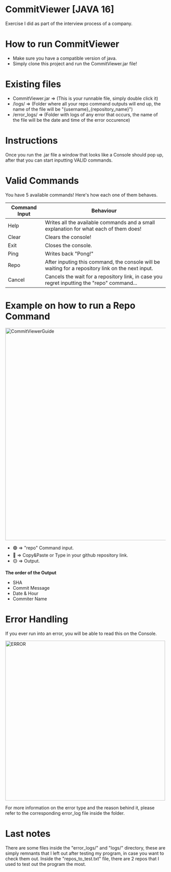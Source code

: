 # CommitViewer [JAVA 16]
Exercise I did as part of the interview process of a company.

# How to run CommitViewer
* Make sure you have a compatible version of java.
* Simply clone this project and run the CommitViewer.jar file!

# Existing files
* CommitViewer.jar  =>  (This is your runnable file, simply double click it)
* /logs/  =>  (Folder where all your repo command outputs will end up, the name of the file will be "{username}_{repository_name}")
* /error_logs/  =>  (Folder with logs of any error that occurs, the name of the file will be the date and time of the error occurence)

# Instructions
Once you run the .jar file a window that looks like a Console should pop up, after that you can start inputting VALID commands.

# Valid Commands
You have 5 available commands! Here's how each one of them behaves.

Command Input | Behaviour
------------ | -------------
Help | Writes all the available commands and a small explanation for what each of them does!
Clear | Clears the console!
Exit | Closes the console.
Ping | Writes back "Pong!"
Repo | After inputing this command, the console will be waiting for a repository link on the next input.
Cancel | Cancels the wait for a repository link, in case you regret inputting the "repo" command...

# Example on how to run a Repo Command 


<img width="667" alt="CommitViewerGuide" src="https://user-images.githubusercontent.com/79148194/124416460-f3a81a80-dd4e-11eb-99c6-eb35eb34ae2e.png">

* 🟢  =>  "repo" Command input.
* 🔵  =>  Copy&Paste or Type in your github repository link.
* 🟡  =>  Output.


**The order of the Output**
- SHA
- Commit Message
- Date & Hour
- Commiter Name

# Error Handling
If you ever run into an error, you will be able to read this on the Console.

<img width="502" alt="ERROR" src="https://user-images.githubusercontent.com/79148194/124417020-2e5e8280-dd50-11eb-8e77-7f641ac77394.png">

For more information on the error type and the reason behind it, please refer to the corresponding error_log file inside the folder.

# Last notes
There are some files inside the "error_logs/" and "logs/" directory, these are simply remnants that I left out after testing my program, in case you want to check them out.
Inside the "repos_to_test.txt" file, there are 2 repos that I used to test out the program the most.